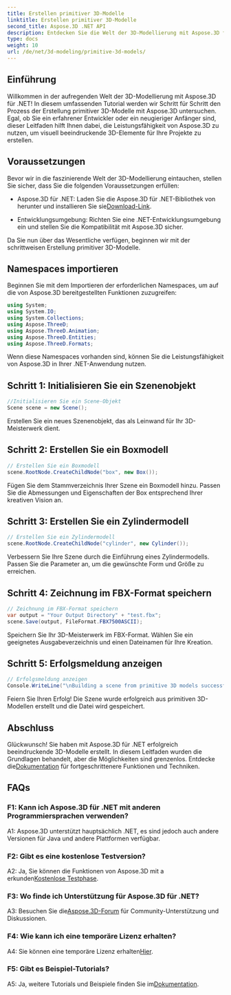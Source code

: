 ```yaml
---
title: Erstellen primitiver 3D-Modelle
linktitle: Erstellen primitiver 3D-Modelle
second_title: Aspose.3D .NET API
description: Entdecken Sie die Welt der 3D-Modellierung mit Aspose.3D für .NET. Erstellen Sie mühelos atemberaubende primitive Modelle.
type: docs
weight: 10
url: /de/net/3d-modeling/primitive-3d-models/
---
```

## Einführung

Willkommen in der aufregenden Welt der 3D-Modellierung mit Aspose.3D für .NET! In diesem umfassenden Tutorial werden wir Schritt für Schritt den Prozess der Erstellung primitiver 3D-Modelle mit Aspose.3D untersuchen. Egal, ob Sie ein erfahrener Entwickler oder ein neugieriger Anfänger sind, dieser Leitfaden hilft Ihnen dabei, die Leistungsfähigkeit von Aspose.3D zu nutzen, um visuell beeindruckende 3D-Elemente für Ihre Projekte zu erstellen.

## Voraussetzungen

Bevor wir in die faszinierende Welt der 3D-Modellierung eintauchen, stellen Sie sicher, dass Sie die folgenden Voraussetzungen erfüllen:

- Aspose.3D für .NET: Laden Sie die Aspose.3D für .NET-Bibliothek von herunter und installieren Sie sie[Download-Link](https://releases.aspose.com/3d/net/).

- Entwicklungsumgebung: Richten Sie eine .NET-Entwicklungsumgebung ein und stellen Sie die Kompatibilität mit Aspose.3D sicher.

Da Sie nun über das Wesentliche verfügen, beginnen wir mit der schrittweisen Erstellung primitiver 3D-Modelle.

## Namespaces importieren

Beginnen Sie mit dem Importieren der erforderlichen Namespaces, um auf die von Aspose.3D bereitgestellten Funktionen zuzugreifen:

```csharp
using System;
using System.IO;
using System.Collections;
using Aspose.ThreeD;
using Aspose.ThreeD.Animation;
using Aspose.ThreeD.Entities;
using Aspose.ThreeD.Formats;
```

Wenn diese Namespaces vorhanden sind, können Sie die Leistungsfähigkeit von Aspose.3D in Ihrer .NET-Anwendung nutzen.

## Schritt 1: Initialisieren Sie ein Szenenobjekt

```csharp
//Initialisieren Sie ein Scene-Objekt
Scene scene = new Scene();
```

Erstellen Sie ein neues Szenenobjekt, das als Leinwand für Ihr 3D-Meisterwerk dient.

## Schritt 2: Erstellen Sie ein Boxmodell

```csharp
// Erstellen Sie ein Boxmodell
scene.RootNode.CreateChildNode("box", new Box());
```

Fügen Sie dem Stammverzeichnis Ihrer Szene ein Boxmodell hinzu. Passen Sie die Abmessungen und Eigenschaften der Box entsprechend Ihrer kreativen Vision an.

## Schritt 3: Erstellen Sie ein Zylindermodell

```csharp
// Erstellen Sie ein Zylindermodell
scene.RootNode.CreateChildNode("cylinder", new Cylinder());
```

Verbessern Sie Ihre Szene durch die Einführung eines Zylindermodells. Passen Sie die Parameter an, um die gewünschte Form und Größe zu erreichen.

## Schritt 4: Zeichnung im FBX-Format speichern

```csharp
// Zeichnung im FBX-Format speichern
var output = "Your Output Directory" + "test.fbx";
scene.Save(output, FileFormat.FBX7500ASCII);
```

Speichern Sie Ihr 3D-Meisterwerk im FBX-Format. Wählen Sie ein geeignetes Ausgabeverzeichnis und einen Dateinamen für Ihre Kreation.

## Schritt 5: Erfolgsmeldung anzeigen

```csharp
// Erfolgsmeldung anzeigen
Console.WriteLine("\nBuilding a scene from primitive 3D models successfully.\nFile saved at " + output);
```

Feiern Sie Ihren Erfolg! Die Szene wurde erfolgreich aus primitiven 3D-Modellen erstellt und die Datei wird gespeichert.

## Abschluss

 Glückwunsch! Sie haben mit Aspose.3D für .NET erfolgreich beeindruckende 3D-Modelle erstellt. In diesem Leitfaden wurden die Grundlagen behandelt, aber die Möglichkeiten sind grenzenlos. Entdecke die[Dokumentation](https://reference.aspose.com/3d/net/) für fortgeschrittenere Funktionen und Techniken.

## FAQs

### F1: Kann ich Aspose.3D für .NET mit anderen Programmiersprachen verwenden?

A1: Aspose.3D unterstützt hauptsächlich .NET, es sind jedoch auch andere Versionen für Java und andere Plattformen verfügbar.

### F2: Gibt es eine kostenlose Testversion?

 A2: Ja, Sie können die Funktionen von Aspose.3D mit a erkunden[Kostenlose Testphase](https://releases.aspose.com/).

### F3: Wo finde ich Unterstützung für Aspose.3D für .NET?

 A3: Besuchen Sie die[Aspose.3D-Forum](https://forum.aspose.com/c/3d/18) für Community-Unterstützung und Diskussionen.

### F4: Wie kann ich eine temporäre Lizenz erhalten?

 A4: Sie können eine temporäre Lizenz erhalten[Hier](https://purchase.aspose.com/temporary-license/).

### F5: Gibt es Beispiel-Tutorials?

 A5: Ja, weitere Tutorials und Beispiele finden Sie im[Dokumentation](https://reference.aspose.com/3d/net/).